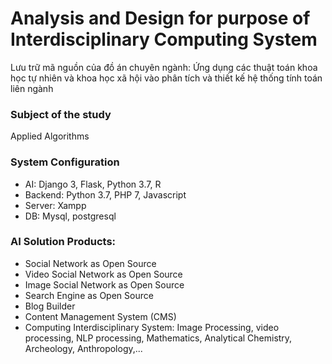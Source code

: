 # Analysis and Design for purpose of Interdisciplinary Computing System
Lưu trữ mã nguồn của đồ án chuyên ngành: Ứng dụng các thuật toán khoa học tự nhiên và khoa học xã hội vào phân tích và thiết kế hệ thống tính toán liên ngành
### Subject of the study
Applied Algorithms
### System Configuration 
- AI: Django 3, Flask, Python 3.7, R
- Backend: Python 3.7, PHP 7, Javascript
- Server: Xampp
- DB: Mysql, postgresql
### AI Solution Products:
+ Social Network as Open Source
+ Video Social Network as Open Source
+ Image Social Network as Open Source
+ Search Engine as Open Source
+ Blog Builder
+ Content Management System (CMS)
+ Computing Interdisciplinary System: Image Processing, video processing, NLP processing, Mathematics, Analytical Chemistry, Archeology, Anthropology,...
